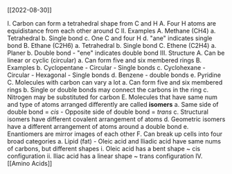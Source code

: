 [[2022-08-30]]

I. Carbon can form a tetrahedral shape from C and H
	A. Four H atoms are equidistance from each other around C
II. Examples
	A. Methane (CH4)
		a. Tetrahedral
		b. Single bond
		c. One C and four H
		d. "ane" indicates single bond
	B. Ethane (C2H6)
		a. Tetrahedral
		b. Single bond
	C. Ethene (C2H4)
		a. Planer
		b. Double bond
			- "ene" indicates double bond
III. Structure
	A. Can be linear or cyclic (circular)
		a. Can form five and six membered rings
	B. Examples
		b. Cyclopentane
			- Circular
			- Single bonds
		c. Cyclohexane
			- Circular
			- Hexagonal
			- Single bonds
		d. Benzene
			- double bonds
		e. Pyridine
	C. Molecules with carbon can vary a lot
		a. Can form five and six membered rings
		b. Single or double bonds may connect the carbons in the ring
		c. Nitrogen may be substituted for carbon
	E. Molecules that have same num and type of atoms arranged differently are called **isomers** 
		a. Same side of double bond = *cis*
			- Opposite side of double bond = *trans*
		c. Structural isomers have different covalent arrangement of atoms
		d. Geometric isomers have a different arrangement of atoms around a double bond
		e. Enantiomers are mirror images of each other
	F. Can break up cells into four broad categories
		a. Lipid (fat)
			- Oleic acid and Iliadic acid have same nums of carbons, but different shapes
				i. Oleic acid has a bent shape
					~ cis configuration
				ii. Iliac acid has a linear shape
					~ trans configuration
IV. [[Amino Acids]]
